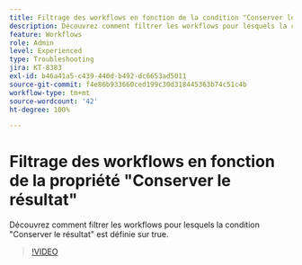 ```yaml
---
title: Filtrage des workflows en fonction de la condition "Conserver le résultat"
description: Découvrez comment filtrer les workflows pour lesquels la condition "Conserver le résultat" est définie sur true.
feature: Workflows
role: Admin
level: Experienced
type: Troubleshooting
jira: KT-8383
exl-id: b46a41a5-c439-440d-b492-dc6653ad5011
source-git-commit: f4e86b933660ced199c30d318445363b74c51c4b
workflow-type: tm+mt
source-wordcount: '42'
ht-degree: 100%

---
```


# Filtrage des workflows en fonction de la propriété &quot;Conserver le résultat&quot;

Découvrez comment filtrer les workflows pour lesquels la condition &quot;Conserver le résultat&quot; est définie sur true.

>[!VIDEO](https://video.tv.adobe.com/v/335888?quality=12&learn=on)
